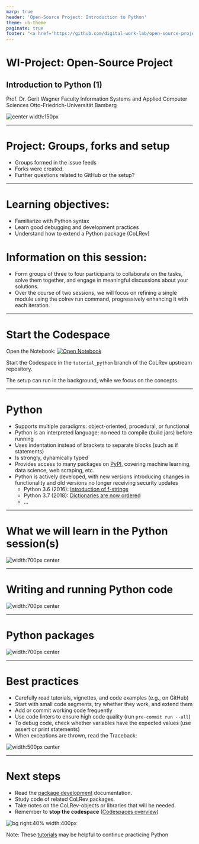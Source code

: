 ```yaml
---
marp: true
header: 'Open-Source Project: Introduction to Python'
theme: ub-theme
paginate: true
footer: "<a href='https://github.com/digital-work-lab/open-source-project/issues/new?template=Blank+issue' target='_blank'>♻️</a> <a href='https://github.com/digital-work-lab/open-source-project/edit/main/slides/03-python_1.md' target='_blank'>🛠️</a>"
---
```


<!-- _class: centered -->

# WI-Project: Open-Source Project

## Introduction to Python (1)

Prof. Dr. Gerit Wagner
Faculty Information Systems and Applied Computer Sciences
Otto-Friedrich-Universität Bamberg

![center width:150px](../assets/qr-open-source-project.png)

---

# Project: Groups, forks and setup

- Groups formed in the issue feeds
- Forks were created.
- Further questions related to GitHub or the setup?

---

# Learning objectives:

- Familiarize with Python syntax
- Learn good debugging and development practices
- Understand how to extend a Python package (CoLRev)

# Information on this session:

- Form groups of three to four participants to collaborate on the tasks, solve them together, and engage in meaningful discussions about your solutions.
- Over the course of two sessions, we will focus on refining a single module using the colrev run command, progressively enhancing it with each iteration.

---

# Start the Codespace

Open the Notebook: [![Open Notebook](https://img.shields.io/badge/Open-Jupyter%20Notebook-blue)](https://digital-work-lab.github.io/open-source-project/docs/week_3_python_notebook_1.html)

Start the Codespace in the `tutorial_python` branch of the CoLRev upstream repository.

The setup can run in the background, while we focus on the concepts.

---

# Python

- Supports multiple paradigms: object-oriented, procedural, or functional
- Python is an interpreted language: no need to compile (build jars) before running
- Uses indentation instead of brackets to separate blocks (such as if statements)
- Is strongly, dynamically typed
- Provides access to many packages on [PyPI](https://pypi.org/), covering machine learning, data science, web scraping, etc.
- Python is actively developed, with new versions introducing changes in functionality and old versions no longer receiving security updates
  - Python 3.6 (2016): [Introduction of f-strings](https://www.geeksforgeeks.org/formatted-string-literals-f-strings-python/)
  - Python 3.7 (2018): [Dictionaries are now ordered](https://www.geeksforgeeks.org/are-python-dictionaries-ordered/)
  - ...

---

# What we will learn in the Python session(s)

![width:700px center](../assets/python_overview_all.PNG)

---

# Writing and running Python code


![width:700px center](../assets/python_code_run.PNG)

---

# Python packages

![width:700px center](../assets/python_package.PNG)

<!-- 
---

For the tutorial, we switch to the `tutorial_2024_04` branch:

```
git clone https://github.com/CoLRev-Environment/colrev
cd colrev
pip install -e .[dev]
git fetch
git checkout tutorial_2024_04
git reset --hard ca9902e666518af1d33a368adf055c9809004433
```

- As the session progresses, you can checkout the current commits.
- Whenever you see a `git reset --hard ...` command on the following slides, you can use it to set your repository to the required state (commit).
-->

---

# Best practices

- Carefully read tutorials, vignettes, and code examples (e.g., on GitHub) 
- Start with small code segments, try whether they work, and extend them
- Add or commit working code frequently
- Use code linters to ensure high code quality (run `pre-commit run --all`)
- To debug code, check whether variables have the expected values (use assert or print statements)
- When exceptions are thrown, read the Traceback:

![width:500px center](../assets/python-exception-trace.png)

---

# Next steps

- Read the [package development](https://colrev-environment.github.io/colrev/dev_docs/packages.html) documentation.
- Study code of related CoLRev packages.
- Take notes on the CoLRev-objects or libraries that will be needed.
- Remember to **stop the codespace** ([Codespaces overview](https://github.com/codespaces))

![bg right:40% width:400px](../assets/codespace-stop.png)

Note: These [tutorials](https://www.codecademy.com/catalog/language/python?g_network=g&g_productchannel=&g_adid=624888211335&g_locinterest=&g_keyword=codecademy%27s%20learn%20python&g_acctid=243-039-7011&g_adtype=&g_keywordid=kwd-2259230975260&g_ifcreative=&g_campaign=account&g_locphysical=9042755&g_adgroupid=128133971748&g_productid=&g_source={sourceid}&g_merchantid=&g_placement=&g_partition=&g_campaignid=12575778360&g_ifproduct=&utm_id=t_kwd-2259230975260:ag_128133971748:cp_12575778360:n_g:d_c&utm_source=google&utm_medium=paid-search&utm_term=codecademy%27s%20learn%20python&utm_campaign=INTL_Brand_Phrase&utm_content=624888211335&g_adtype=search&g_acctid=243-039-7011&gad_source=1&gclid=CjwKCAjwzIK1BhAuEiwAHQmU3t-FhdTeqJcFCUfaU1x1cvYdKGfh9vdxz1b8ll5Tl_2wcSc8wgMNhRoCJqoQAvD_BwE) may be helpful to continue practicing Python
